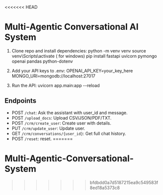 <<<<<<< HEAD
# Multi-Agentic Conversational AI System

1. Clone repo and install dependencies:
python -m venv venv
source venv\Scripts\activate ( for windows)
pip install fastapi uvicorn pymongo openai pandas python-dotenv

2. Add your API keys to .env:
OPENAI_API_KEY=your_key_here
MONGO_URI=mongodb://localhost:27017

3. Run the API:
uvicorn app.main:app --reload

## Endpoints

- POST `/chat`: Ask the assistant with user_id and message.
- POST `/upload_docs`: Upload CSV/JSON/PDF/TXT.
- POST `/crm/create_user`: Create user with details.
- PUT `/crm/update_user`: Update user.
- GET `/crm/conversations/{user_id}`: Get full chat history.
- POST `/reset`: reset.
=======
# Multi-Agentic-Conversational-System
>>>>>>> bfdbdd0a7d5187215ea9c549583f8ed18a5373c8
